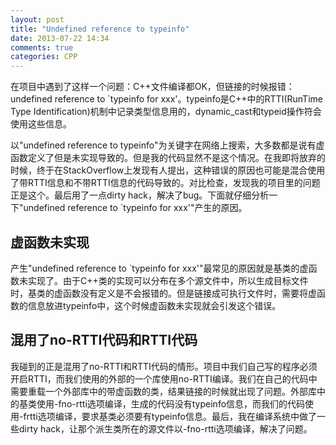 ```yaml
---
layout: post
title: "Undefined reference to typeinfo"
date: 2013-07-22 14:34
comments: true
categories: CPP
---
```

在项目中遇到了这样一个问题：C++文件编译都OK，但链接的时候报错：undefined reference to `typeinfo for xxx'。typeinfo是C++中的RTTI(RunTime Type Identification)机制中记录类型信息用的，dynamic_cast和typeid操作符会使用这些信息。

以"undefined reference to typeinfo"为关键字在网络上搜索，大多数都是说有虚函数定义了但是未实现导致的。但是我的代码显然不是这个情况。在我即将放弃的时候，终于在StackOverflow上发现有人提出，这种错误的原因也可能是混合使用了带RTTI信息和不带RTTI信息的代码导致的。对比检查，发现我的项目里的问题正是这个。最后用了一点dirty hack，解决了bug。下面就仔细分析一下"undefined reference to `typeinfo for xxx'"产生的原因。

## 虚函数未实现
产生"undefined reference to `typeinfo for xxx'"最常见的原因就是基类的虚函数未实现了。由于C++类的实现可以分布在多个源文件中，所以生成目标文件时，基类的虚函数没有定义是不会报错的。但是链接成可执行文件时，需要将虚函数的信息放进typeinfo中，这个时候虚函数未实现就会引发这个错误。

## 混用了no-RTTI代码和RTTI代码
我碰到的正是混用了no-RTTI和RTTI代码的情形。项目中我们自己写的程序必须开启RTTI，而我们使用的外部的一个库使用no-RTTI编译。我们在自己的代码中需要重载一个外部库中的带虚函数的类，结果链接的时候就出现了问题。外部库中的基类使用-fno-rtti选项编译，生成的代码没有typeinfo信息，而我们的代码使用-frtti选项编译，要求基类必须要有typeinfo信息。最后，我在编译系统中做了一些dirty hack，让那个派生类所在的源文件以-fno-rtti选项编译，解决了问题。